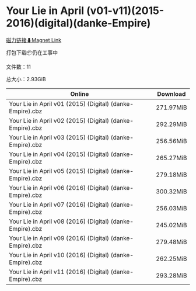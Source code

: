 # Your Lie in April (v01-v11)(2015-2016)(digital)(danke-Empire)

[磁力链接⬇Magnet Link](magnet:?xt=urn:btih:f3c824d31ae756ae7d2c969d1513c7ed096670ce&dn=Your%20Lie%20in%20April%20%28v01-v11%29%282015-2016%29%28digital%29%28danke-Empire%29)

打包下载📦仍在工事中

文件数：11

总大小：2.93GiB

Online | Download
--- | ---
Your Lie in April v01 (2015) (Digital) (danke-Empire).cbz | 271.97MiB
Your Lie in April v02 (2015) (Digital) (danke-Empire).cbz | 292.29MiB
Your Lie in April v03 (2015) (Digital) (danke-Empire).cbz | 256.56MiB
Your Lie in April v04 (2015) (Digital) (danke-Empire).cbz | 265.27MiB
Your Lie in April v05 (2015) (Digital) (danke-Empire).cbz | 279.18MiB
Your Lie in April v06 (2016) (Digital) (danke-Empire).cbz | 300.32MiB
Your Lie in April v07 (2016) (Digital) (danke-Empire).cbz | 256.03MiB
Your Lie in April v08 (2016) (Digital) (danke-Empire).cbz | 245.02MiB
Your Lie in April v09 (2016) (Digital) (danke-Empire).cbz | 279.48MiB
Your Lie in April v10 (2016) (Digital) (danke-Empire).cbz | 262.25MiB
Your Lie in April v11 (2016) (Digital) (danke-Empire).cbz | 293.28MiB